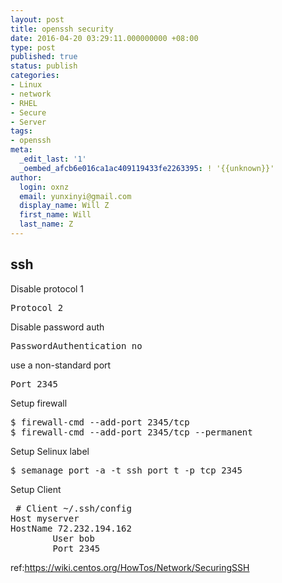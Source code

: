 ```yaml
---
layout: post
title: openssh security
date: 2016-04-20 03:29:11.000000000 +08:00
type: post
published: true
status: publish
categories:
- Linux
- network
- RHEL
- Secure
- Server
tags:
- openssh
meta:
  _edit_last: '1'
  _oembed_afcb6e016ca1ac409119433fe2263395: ! '{{unknown}}'
author:
  login: oxnz
  email: yunxinyi@gmail.com
  display_name: Will Z
  first_name: Will
  last_name: Z
---
```

<h2>ssh</h2>
<p>Disable protocol 1</p>
<pre>Protocol 2</pre>
<p>Disable password auth</p>
<pre>PasswordAuthentication no</pre>

<!--more-->

<p>use a non-standard port</p>
<pre>Port 2345</pre>
<p>Setup firewall</p>
<pre>$ firewall-cmd --add-port 2345/tcp
$ firewall-cmd --add-port 2345/tcp --permanent</pre>
<p>Setup Selinux label</p>
<pre>$ semanage port -a -t ssh_port_t -p tcp 2345</pre>
<p>Setup Client</p>
<pre> # Client ~/.ssh/config
Host myserver
HostName 72.232.194.162
        User bob
        Port 2345</pre>
<p>ref:<a href="https://wiki.centos.org/HowTos/Network/SecuringSSH">https://wiki.centos.org/HowTos/Network/SecuringSSH</a></p>
